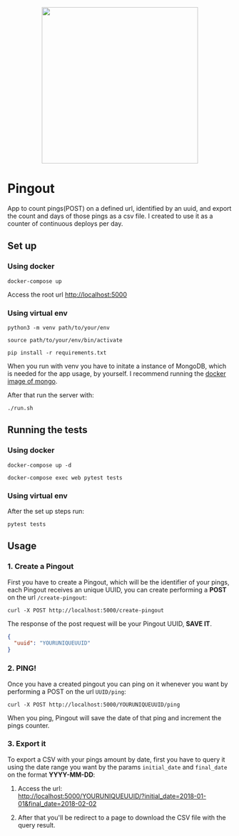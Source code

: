 <p align="center"><img src="https://user-images.githubusercontent.com/14370340/42978617-5260c1b2-8ba4-11e8-932b-89fe566cd730.png" width="350px"></p>

# Pingout

App to count pings(POST) on a defined url, identified by an uuid, and export the count and days of those pings as a csv file. I created to use it as a counter of continuous deploys per day.

## Set up

### Using docker
```
docker-compose up
```
Access the root url [http://localhost:5000](http://localhost:5000)

### Using virtual env
```
python3 -m venv path/to/your/env

source path/to/your/env/bin/activate

pip install -r requirements.txt
```
When you run with venv you have to initate a instance of MongoDB, which is needed for the app usage, by yourself. I recommend running the [docker image of mongo](https://hub.docker.com/_/mongo/).

After that run the server with:
```
./run.sh
```

## Running the tests

### Using docker

```
docker-compose up -d 

docker-compose exec web pytest tests
```

### Using virtual env
After the set up steps run:
```
pytest tests
```

## Usage
### 1. Create a Pingout
First you have to create a Pingout, which will be the identifier of your pings, each Pingout receives an unique UUID, you can create performing a **POST** on the url `/create-pingout`:  
```
curl -X POST http://localhost:5000/create-pingout 
```
The response of the post request will be your Pingout UUID, **SAVE IT**.
```json
{
  "uuid": "YOURUNIQUEUUID"
}
```
### 2. PING!
Once you have a created pingout you can ping on it whenever you want by performing a POST on the url `UUID/ping`:
```
curl -X POST http://localhost:5000/YOURUNIQUEUUID/ping 
```
When you ping, Pingout will save the date of that ping and increment the pings counter.

### 3. Export it
To export a CSV with your pings amount by date, first you have to query it using the date range you want by the params `initial_date` and `final_date` on the format **YYYY-MM-DD**:

1. Access the url:  
[http://localhost:5000/YOURUNIQUEUUID/?initial_date=2018-01-01&final_date=2018-02-02]()
  
2. After that you'll be redirect to a page to download the CSV file with the query result.

